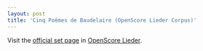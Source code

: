 ```yaml
---
layout: post
title: 'Cinq Poëmes de Baudelaire (OpenScore Lieder Corpus)'
---
```


Visit the [official set page] in [OpenScore Lieder].

[official set page]: https://musescore.com/openscore-lieder-corpus/sets/5060952
[OpenScore Lieder]: https://musescore.com/openscore-lieder-corpus

